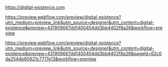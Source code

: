 


https://digital-existence.com


https://preview.webflow.com/preview/digital-existence?utm_medium=preview_link&utm_source=designer&utm_content=digital-existence&preview=431909667dd1400454dd3bb4402f8a26&workflow=preview

https://preview.webflow.com/preview/digital-existence?utm_medium=preview_link&utm_source=designer&utm_content=digital-existence&preview=431909667dd1400454dd3bb4402f8a26&pageId=62c0da2544b60621c7717e13&workflow=preview